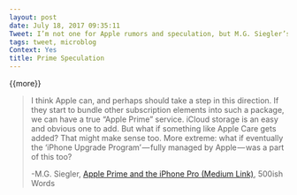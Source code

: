 ```yaml
---
layout: post
date: July 18, 2017 09:35:11
Tweet: I’m not one for Apple rumors and speculation, but M.G. Siegler’s thoughts are worth a look.
tags: tweet, microblog
Context: Yes
title: Prime Speculation
---
```


{{more}}

> I think Apple can, and perhaps should take a step in this direction. If they start to bundle other subscription elements into such a package, we can have a true “Apple Prime” service. iCloud storage is an easy and obvious one to add. But what if something like Apple Care gets added? That might make sense too. More extreme: what if eventually the ‘iPhone Upgrade Program’ — fully managed by Apple — was a part of this too?
> 
> -M.G. Siegler, [Apple Prime and the iPhone Pro (Medium Link)][1], 500ish Words

[1]:	https://500ish.com/apple-prime-and-the-iphone-pro-40d970060c8b